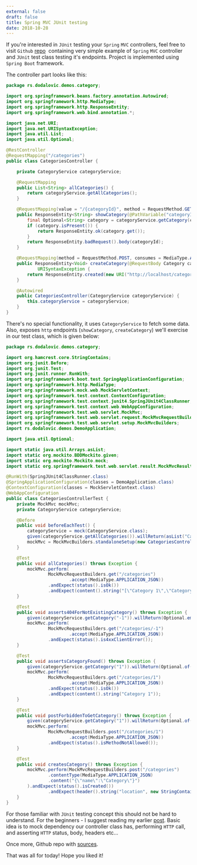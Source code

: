 ```yaml
---
external: false
draft: false
title: Spring MVC JUnit testing
date: 2018-10-28
---
```


If you're interested in `JUnit` testing your `Spring` `MVC` controllers, feel free to visit `Github` [repo](https://github.com/dodalovic/mvc-controller-testing) 
containing very simple example of `Spring` `MVC` controller and `JUnit` test class testing it's endpoints. Project is implemented
using `Spring Boot` framework.

The controller part looks like this:

```java
package rs.dodalovic.demos.category;

import org.springframework.beans.factory.annotation.Autowired;
import org.springframework.http.MediaType;
import org.springframework.http.ResponseEntity;
import org.springframework.web.bind.annotation.*;

import java.net.URI;
import java.net.URISyntaxException;
import java.util.List;
import java.util.Optional;

@RestController
@RequestMapping("/categories")
public class CategoriesController {

    private CategoryService categoryService;

    @RequestMapping
    public List<String> allCategories() {
        return categoryService.getAllCategories();
    }

    @RequestMapping(value = "/{categoryId}", method = RequestMethod.GET)
    public ResponseEntity<String> showCategory(@PathVariable("categoryId") String categoryId) {
        final Optional<String> category = categoryService.getCategory(categoryId);
        if (category.isPresent()) {
            return ResponseEntity.ok(category.get());
        }
        return ResponseEntity.badRequest().body(categoryId);
    }

    @RequestMapping(method = RequestMethod.POST, consumes = MediaType.APPLICATION_JSON_VALUE)
    public ResponseEntity<Void> createCategory(@RequestBody Category category) throws
            URISyntaxException {
        return ResponseEntity.created(new URI("http://localhost/categories/1")).body(null);
    }

    @Autowired
    public CategoriesController(CategoryService categoryService) {
        this.categoryService = categoryService;
    }
}
```

There's no special functionality, it uses `CategoryService` to fetch some data. Also, exposes `http` endpoints (`showCategory`,
`createCategory`) we'll exercise in our test class, which is given below:

```java
package rs.dodalovic.demos.category;

import org.hamcrest.core.StringContains;
import org.junit.Before;
import org.junit.Test;
import org.junit.runner.RunWith;
import org.springframework.boot.test.SpringApplicationConfiguration;
import org.springframework.http.MediaType;
import org.springframework.mock.web.MockServletContext;
import org.springframework.test.context.ContextConfiguration;
import org.springframework.test.context.junit4.SpringJUnit4ClassRunner;
import org.springframework.test.context.web.WebAppConfiguration;
import org.springframework.test.web.servlet.MockMvc;
import org.springframework.test.web.servlet.request.MockMvcRequestBuilders;
import org.springframework.test.web.servlet.setup.MockMvcBuilders;
import rs.dodalovic.demos.DemoApplication;

import java.util.Optional;

import static java.util.Arrays.asList;
import static org.mockito.BDDMockito.given;
import static org.mockito.Mockito.mock;
import static org.springframework.test.web.servlet.result.MockMvcResultMatchers.*;

@RunWith(SpringJUnit4ClassRunner.class)
@SpringApplicationConfiguration(classes = DemoApplication.class)
@ContextConfiguration(classes = MockServletContext.class)
@WebAppConfiguration
public class CategoriesControllerTest {
    private MockMvc mockMvc;
    private CategoryService categoryService;

    @Before
    public void beforeEachTest() {
        categoryService = mock(CategoryService.class);
        given(categoryService.getAllCategories()).willReturn(asList("Category 1", "Category 2", "Category 3"));
        mockMvc = MockMvcBuilders.standaloneSetup(new CategoriesController(categoryService)).build();
    }

    @Test
    public void allCategories() throws Exception {
        mockMvc.perform(
                MockMvcRequestBuilders.get("/categories")
                        .accept(MediaType.APPLICATION_JSON))
                .andExpect(status().isOk())
                .andExpect(content().string("[\"Category 1\",\"Category 2\",\"Category 3\"]"));
    }

    @Test
    public void asserts404ForNotExistingCategory() throws Exception {
        given(categoryService.getCategory("-1")).willReturn(Optional.empty());
        mockMvc.perform(
                MockMvcRequestBuilders.get("/categories/-1")
                        .accept(MediaType.APPLICATION_JSON))
                .andExpect(status().is4xxClientError());
    }

    @Test
    public void assertsCategoryFound() throws Exception {
        given(categoryService.getCategory("1")).willReturn(Optional.of("Category 1"));
        mockMvc.perform(
                MockMvcRequestBuilders.get("/categories/1")
                        .accept(MediaType.APPLICATION_JSON))
                .andExpect(status().isOk())
                .andExpect(content().string("Category 1"));
    }

    @Test
    public void postForbiddenToGetCategory() throws Exception {
        given(categoryService.getCategory("1")).willReturn(Optional.of("Category 1"));
        mockMvc.perform(
                MockMvcRequestBuilders.post("/categories/1")
                        .accept(MediaType.APPLICATION_JSON))
                .andExpect(status().isMethodNotAllowed());
    }

    @Test
    public void createsCategory() throws Exception {
        mockMvc.perform(MockMvcRequestBuilders.post("/categories")
                .contentType(MediaType.APPLICATION_JSON)
                .content("{\"name\":\"Category\"}")
        ).andExpect(status().isCreated())
                .andExpect(header().string("location", new StringContains("/categories/")));
    }
}
```

For those familiar with `JUnit` testing concept this should not be hard to understand. For the beginners - I suggest reading
my earlier [post](https://odalinjo.wordpress.com/2016/03/13/junit-testing-part-i-setup-with-simple-example/). Basic idea is to
mock dependency our controller class has, performing `HTTP` call, and asserting `HTTP` status, body, headers etc...

Once more, Github repo with [sources](https://github.com/dodalovic/mvc-controller-testing).

That was all for today! Hope you liked it!
